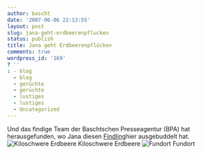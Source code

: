 ```yaml
---
author: bascht
date: '2007-06-06 22:13:55'
layout: post
slug: jana-geht-erdbeerenpflucken
status: publish
title: Jana geht Erdbeerenpflücken
comments: true
wordpress_id: '169'
? ''
: - blog
  - blog
  - gerüchte
  - gerüchte
  - lustiges
  - lustiges
  - Uncategorized
---
```


Und das findige Team der Baschtschen Presseagentur (BPA) hat
herausgefunden, wo Jana diesen
[Findling](http://hehrscherin.de/riesen-erdbaeaeaeaeaeaerchie-gefunden/)hier
ausgebuddelt hat.
![Kiloschwere Erdbeere](http://hehrscherin.de/wp-content/uploads/2007/06/die_beere.jpg)
Kiloschwere Erdbeere
![Fundort](http://www.wdr.de/themen/politik/nrw02/tschernobyl/infobox/data/tschernobyl/reaktor03_400q.jpg)
Fundort


